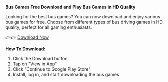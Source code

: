 **Bus Games Free Download and Play Bus Games in HD Quality**

Looking for the best bus games? You can now download and enjoy various bus games for free. Choose from different types of bus driving games in HD quality, perfect for all gaming enthusiasts.

👉👉 [Download Now](https://tazagame.site/bus-games-free-download/)

**How To Download:**
1. Click the Download button 
2. Tap on "View in App"
3. Click "Continue to Google Play Store"
4. Install, log in, and start downloading the bus games
